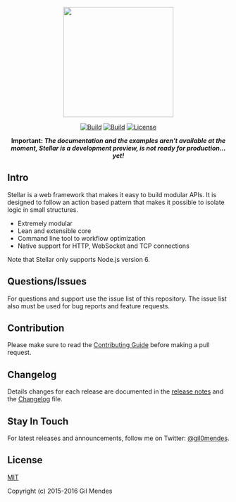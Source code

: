 <p align="center">
  <a href="https://stellar-framework.com" target="_blank">
    <img width="250" src="https://stellar-framework.com/imgs/logotype_github.png">
  </a>
</p>

<p align="center">
  <a href="https://travis-ci.org/gil0mendes/stellar"><img src="https://img.shields.io/travis/gil0mendes/stellar.svg?style=flat-square" alt="Build"></a>
  <a href="https://coveralls.io/github/gil0mendes/stellar"><img src="https://img.shields.io/coveralls/gil0mendes/stellar.svg?style=flat-square" alt="Build"></a>
  <a href="https://raw.githubusercontent.com/gil0mendes/stellar/master/LICENSE"><img src="https://img.shields.io/badge/license-MIT-blue.svg?style=flat-square" alt="License"></a>
</p>

<p align="center"><b>Important: <i>The documentation and the examples aren't available at the moment, Stellar is a development preview, is not ready for production... yet!</i></b></p>

## Intro

Stellar is a web framework that makes it easy to build modular APIs. It is designed to follow an action based pattern that makes it possible to isolate logic in small structures.

- Extremely modular
- Lean and extensible core
- Command line tool to workflow optimization
- Native support for HTTP, WebSocket and TCP connections

Note that Stellar only supports Node.js version 6.

## Questions/Issues

For questions and support use the issue list of this repository. The issue list also must be used for bug reports and feature requests.

## Contribution

Please make sure to read the [Contributing Guide](https://github.com/stellarFw/stellar/blob/dev/CONTRIBUTING.md) before making a pull request.

## Changelog

Details changes for each release are documented in the [release notes](https://github.com/stellarFw/stellar/releases) and the [Changelog](https://github.com/stellarFw/stellar/blob/dev/CHANGELOG.md) file.

## Stay In Touch

For latest releases and announcements, follow me on Twitter: [@gil0mendes](https://twitter.com/gil0mendes).

## License

[MIT](http://opensource.org/licenses/MIT)

Copyright (c) 2015-2016 Gil Mendes
